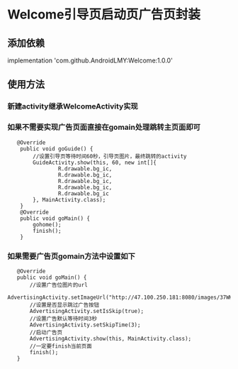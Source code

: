 # Welcome引导页启动页广告页封装
## 添加依赖
implementation 'com.github.AndroidLMY:Welcome:1.0.0'
## 使用方法
### 新建activity继承WelcomeActivity实现
### 如果不需要实现广告页面直接在gomain处理跳转主页面即可
```
   @Override
    public void goGuide() {
        //设置引导页等待时间60秒，引导页图片，最终跳转的activity
        GuideActivity.show(this, 60, new int[]{
                R.drawable.bg_ic,
                R.drawable.bg_ic,
                R.drawable.bg_ic,
                R.drawable.bg_ic,
                R.drawable.bg_ic
        }, MainActivity.class);
    }
    @Override
    public void goMain() {
        gohome();
        finish();
    }
```
### 如果需要广告页gomain方法中设置如下
 ```   
    @Override
    public void goMain() {
        //设置广告位图片的url
        AdvertisingActivity.setImageUrl("http://47.100.250.181:8080/images/37WKKVZF.jpg");
        //设置是否显示跳过广告按钮
        AdvertisingActivity.setIsSkip(true);
        //设置广告默认等待时间3秒
        AdvertisingActivity.setSkipTime(3);
        //启动广告页
        AdvertisingActivity.show(this, MainActivity.class);
        //一定要finish当前页面
        finish();
    }
  ```  



 
    
